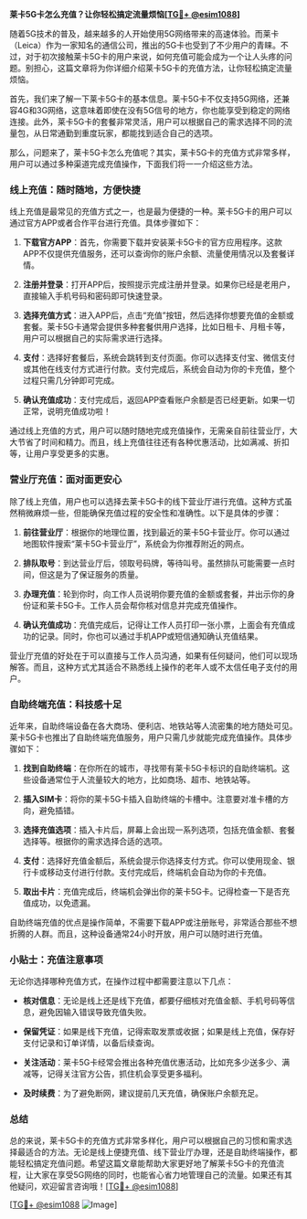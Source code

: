 **莱卡5G卡怎么充值？让你轻松搞定流量烦恼[[TG💪+ @esim1088](https://t.me/s/esim1088)]**

随着5G技术的普及，越来越多的人开始使用5G网络带来的高速体验。而莱卡（Leica）作为一家知名的通信公司，推出的5G卡也受到了不少用户的青睐。不过，对于初次接触莱卡5G卡的用户来说，如何充值可能会成为一个让人头疼的问题。别担心，这篇文章将为你详细介绍莱卡5G卡的充值方法，让你轻松搞定流量烦恼。

首先，我们来了解一下莱卡5G卡的基本信息。莱卡5G卡不仅支持5G网络，还兼容4G和3G网络，这意味着即使在没有5G信号的地方，你也能享受到稳定的网络连接。此外，莱卡5G卡的套餐非常灵活，用户可以根据自己的需求选择不同的流量包，从日常通勤到重度玩家，都能找到适合自己的选项。

那么，问题来了，莱卡5G卡怎么充值呢？其实，莱卡5G卡的充值方式非常多样，用户可以通过多种渠道完成充值操作，下面我们将一一介绍这些方法。

### 线上充值：随时随地，方便快捷

线上充值是最常见的充值方式之一，也是最为便捷的一种。莱卡5G卡的用户可以通过官方APP或者合作平台进行充值。具体步骤如下：

1. **下载官方APP**：首先，你需要下载并安装莱卡5G卡的官方应用程序。这款APP不仅提供充值服务，还可以查询你的账户余额、流量使用情况以及套餐详情。

2. **注册并登录**：打开APP后，按照提示完成注册并登录。如果你已经是老用户，直接输入手机号码和密码即可快速登录。

3. **选择充值方式**：进入APP后，点击“充值”按钮，然后选择你想要充值的金额或套餐。莱卡5G卡通常会提供多种套餐供用户选择，比如日租卡、月租卡等，用户可以根据自己的实际需求进行选择。

4. **支付**：选择好套餐后，系统会跳转到支付页面。你可以选择支付宝、微信支付或其他在线支付方式进行付款。支付完成后，系统会自动为你的卡充值，整个过程只需几分钟即可完成。

5. **确认充值成功**：支付完成后，返回APP查看账户余额是否已经更新。如果一切正常，说明充值成功啦！

通过线上充值的方式，用户可以随时随地完成充值操作，无需亲自前往营业厅，大大节省了时间和精力。而且，线上充值往往还有各种优惠活动，比如满减、折扣等，让用户享受更多的实惠。

### 营业厅充值：面对面更安心

除了线上充值，用户也可以选择去莱卡5G卡的线下营业厅进行充值。这种方式虽然稍微麻烦一些，但能确保充值过程的安全性和准确性。以下是具体的步骤：

1. **前往营业厅**：根据你的地理位置，找到最近的莱卡5G卡营业厅。你可以通过地图软件搜索“莱卡5G卡营业厅”，系统会为你推荐附近的网点。

2. **排队取号**：到达营业厅后，领取号码牌，等待叫号。虽然排队可能需要一点时间，但这是为了保证服务的质量。

3. **办理充值**：轮到你时，向工作人员说明你要充值的金额或套餐，并出示你的身份证和莱卡5G卡。工作人员会帮你核对信息并完成充值操作。

4. **确认充值成功**：充值完成后，记得让工作人员打印一张小票，上面会有充值成功的记录。同时，你也可以通过手机APP或短信通知确认充值结果。

营业厅充值的好处在于可以直接与工作人员沟通，如果有任何疑问，他们可以现场解答。而且，这种方式尤其适合不熟悉线上操作的老年人或不太信任电子支付的用户。

### 自助终端充值：科技感十足

近年来，自助终端设备在各大商场、便利店、地铁站等人流密集的地方随处可见。莱卡5G卡也推出了自助终端充值服务，用户只需几步就能完成充值操作。具体步骤如下：

1. **找到自助终端**：在你所在的城市，寻找带有莱卡5G卡标识的自助终端机。这些设备通常位于人流量较大的地方，比如商场、超市、地铁站等。

2. **插入SIM卡**：将你的莱卡5G卡插入自助终端的卡槽中。注意要对准卡槽的方向，避免插错。

3. **选择充值选项**：插入卡片后，屏幕上会出现一系列选项，包括充值金额、套餐选择等。根据你的需求选择合适的选项。

4. **支付**：选择好充值金额后，系统会提示你选择支付方式。你可以使用现金、银行卡或移动支付进行付款。支付完成后，终端机会自动为你的卡充值。

5. **取出卡片**：充值完成后，终端机会弹出你的莱卡5G卡。记得检查一下是否充值成功，以免遗漏。

自助终端充值的优点是操作简单，不需要下载APP或注册账号，非常适合那些不想折腾的人群。而且，这种设备通常24小时开放，用户可以随时进行充值。

### 小贴士：充值注意事项

无论你选择哪种充值方式，在操作过程中都需要注意以下几点：

- **核对信息**：无论是线上还是线下充值，都要仔细核对充值金额、手机号码等信息，避免因输入错误导致充值失败。
  
- **保留凭证**：如果是线下充值，记得索取发票或收据；如果是线上充值，保存好支付记录和订单详情，以备后续查询。

- **关注活动**：莱卡5G卡经常会推出各种充值优惠活动，比如充多少送多少、满减等，记得关注官方公告，抓住机会享受更多福利。

- **及时续费**：为了避免断网，建议提前几天充值，确保账户余额充足。

### 总结

总的来说，莱卡5G卡的充值方式非常多样化，用户可以根据自己的习惯和需求选择最适合的方法。无论是线上便捷充值、线下营业厅办理，还是自助终端操作，都能轻松搞定充值问题。希望这篇文章能帮助大家更好地了解莱卡5G卡的充值流程，让大家在享受5G网络的同时，也能省心省力地管理自己的流量。如果还有其他疑问，欢迎留言咨询哦！[[TG💪+ @esim1088](https://t.me/s/esim1088)] 

[[TG💪+ @esim1088](https://t.me/s/esim1088) ![Image](https://i.postimg.cc/4NQfJmqS/Snipaste-2025-05-13-00-14-12.png)]